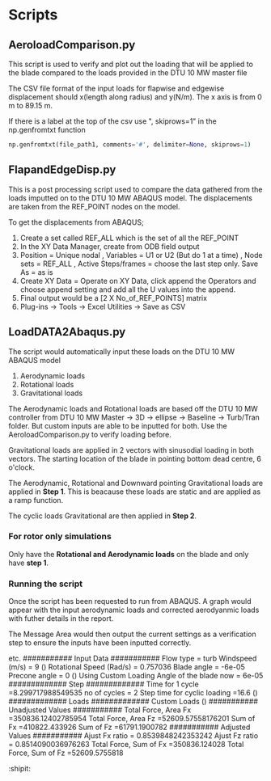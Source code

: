 # Scripts
## AeroloadComparison.py 
This script is used to verify and plot out the loading that will be applied to the blade compared to the loads provided in the DTU 10 MW master file 

The CSV file format of the input loads for flapwise and edgewise displacement should x(length along radius) and y(N/m). The x axis is from 0 m to 89.15 m.  

If there is a label at the top of the csv use ", skiprows=1" in the np.genfromtxt function

```python
np.genfromtxt(file_path1, comments='#', delimiter=None, skiprows=1)
```

## FlapandEdgeDisp.py
This is a post processing script used to compare the data gathered from the loads imputted on to the DTU 10 MW ABAQUS model. The displacements are taken from the REF_POINT nodes on the model. 

To get the displacements from ABAQUS; 
1. Create a set called REF_ALL which is the set of all the REF_POINT
2. In the XY Data Manager, create from ODB field output
3. Position = Unique nodal , Variables = U1 or U2 (But do 1 at a time) , Node sets = REF_ALL , Active Steps/frames = choose the last step only. Save As = as is
4. Create XY Data = Operate on XY Data, click append the Operators and choose append setting and add all the U values into the append. 
5. Final output would be a [2 X No_of_REF_POINTS] matrix
6. Plug-ins -> Tools -> Excel Utilities -> Save as CSV


## LoadDATA2Abaqus.py
The script would automatically input these loads on the DTU 10 MW ABAQUS model
1. Aerodynamic loads
2. Rotational loads
3. Gravitational loads

The Aerodynamic loads and Rotational loads are based off the DTU 10 MW controller from DTU 10 MW Master -> 3D -> ellipse -> Baseline -> Turb/Tran folder. But custom inputs are able to be inputted for both. Use the AeroloadComparison.py to verify loading before. 

Gravitational loads are applied in 2 vectors with sinusodial loading in both vectors. The starting location of the blade in pointing bottom dead centre, 6 o'clock. 

The Aerodynamic, Rotational and Downward pointing Gravitational loads are applied in **Step 1**. This is beacause these loads are static and are applied as a ramp function. 

The cyclic loads Gravitational are then applied in **Step 2**.

### For rotor only simulations
Only have the **Rotational and Aerodynamic loads** on the blade and only have **step 1**.

### Running the script 
Once the script has been requested to run from ABAQUS. A graph would appear with the input aerodynamic loads and corrected aerodyanmic loads with futher details in the report. 

The Message Area would then  output the current settings as a verification step to ensure the inputs have been inputted correctly.

etc.
########### Input Data ###########
Flow type = turb
Windspeed (m/s) = 9
()
Rotational Speed (Rad/s) = 0.757036
Blade angle = -6e-05
Precone angle = 0
()
Using Custom Loading
Angle of the blade now = 6e-05
############# Step #############
Time for 1 cycle =8.299717988549535
no of cycles = 2
Step time for cyclic loading =16.6
()
############# Loads #############
Custom Loads
()
########### Unadjusted Values ###########
Total Force, Area Fx =350836.12402785954
Total Force, Area Fz =52609.57558176201
Sum of Fx =410822.433926
Sum of Fz =61791.1900782
########### Adjusted Values ###########
Ajust Fx ratio = 0.8539848242353242
Ajust Fz ratio = 0.8514090036976263
Total Force, Sum of Fx =350836.124028
Total Force, Sum of Fz =52609.5755818

:shipit: